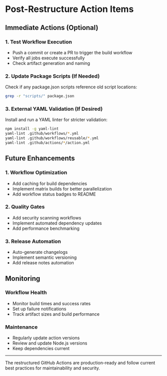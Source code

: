# Post-Restructure Action Items

## Immediate Actions (Optional)

### 1. Test Workflow Execution
- Push a commit or create a PR to trigger the build workflow
- Verify all jobs execute successfully
- Check artifact generation and naming

### 2. Update Package Scripts (If Needed)
Check if any package.json scripts reference old script locations:
```bash
grep -r "scripts/" package.json
```

### 3. External YAML Validation (If Desired)
Install and run a YAML linter for stricter validation:
```bash
npm install -g yaml-lint
yaml-lint .github/workflows/*.yml
yaml-lint .github/workflows/reusable/*.yml
yaml-lint .github/actions/*/action.yml
```

## Future Enhancements

### 1. Workflow Optimization
- Add caching for build dependencies
- Implement matrix builds for better parallelization
- Add workflow status badges to README

### 2. Quality Gates
- Add security scanning workflows
- Implement automated dependency updates
- Add performance benchmarking

### 3. Release Automation
- Auto-generate changelogs
- Implement semantic versioning
- Add release notes automation

## Monitoring

### Workflow Health
- Monitor build times and success rates
- Set up failure notifications
- Track artifact sizes and build performance

### Maintenance
- Regularly update action versions
- Review and update Node.js versions
- Keep dependencies current

---

The restructured GitHub Actions are production-ready and follow current best practices for maintainability and security.

